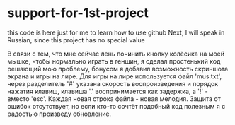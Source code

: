# support-for-1st-project
this code is here just for me to learn how to use github
Next, I will speak in Russian, since this project has no special value

В связи с тем, что мне сейчас лень починить кнопку колёсика на моей мышке, чтобы нормально играть в геншин, я сделал простенький код решающий мою проблему, бонусом я добавил возможность скриншота экрана и игры на лире.
Для игры на лире используется файл 'mus.txt', через разделитель '#' указана скорость воспроизведения и порядок нажатия клавиш, клавиша '.' воспринимается как задержка, а '!' - вместо 'esc'.
Каждая новая строка файла - новая мелодия.
Защита от ошибок отсутствует, но если кто-то сочтёт подобный код полезным я с радостью произведу обновление.

